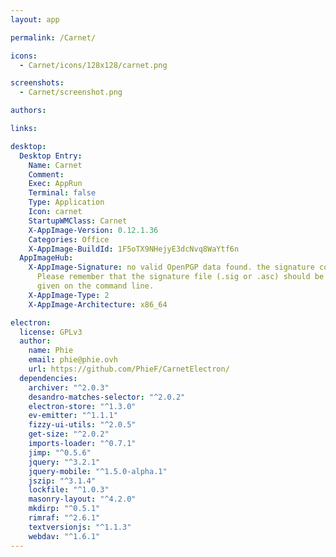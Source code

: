 ```yaml
---
layout: app

permalink: /Carnet/

icons:
  - Carnet/icons/128x128/carnet.png

screenshots:
  - Carnet/screenshot.png

authors:

links:

desktop:
  Desktop Entry:
    Name: Carnet
    Comment: 
    Exec: AppRun
    Terminal: false
    Type: Application
    Icon: carnet
    StartupWMClass: Carnet
    X-AppImage-Version: 0.12.1.36
    Categories: Office
    X-AppImage-BuildId: 1F5oTX9NHejyE3dcNvq8WaYtf6n
  AppImageHub:
    X-AppImage-Signature: no valid OpenPGP data found. the signature could not be verified.
      Please remember that the signature file (.sig or .asc) should be the first file
      given on the command line.
    X-AppImage-Type: 2
    X-AppImage-Architecture: x86_64

electron:
  license: GPLv3
  author:
    name: Phie
    email: phie@phie.ovh
    url: https://github.com/PhieF/CarnetElectron/
  dependencies:
    archiver: "^2.0.3"
    desandro-matches-selector: "^2.0.2"
    electron-store: "^1.3.0"
    ev-emitter: "^1.1.1"
    fizzy-ui-utils: "^2.0.5"
    get-size: "^2.0.2"
    imports-loader: "^0.7.1"
    jimp: "^0.5.6"
    jquery: "^3.2.1"
    jquery-mobile: "^1.5.0-alpha.1"
    jszip: "^3.1.4"
    lockfile: "^1.0.3"
    masonry-layout: "^4.2.0"
    mkdirp: "^0.5.1"
    rimraf: "^2.6.1"
    textversionjs: "^1.1.3"
    webdav: "^1.6.1"
---
```


